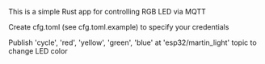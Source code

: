 This is a simple Rust app for controlling RGB LED via MQTT

Create cfg.toml (see cfg.toml.example) to specify your credentials

Publish 'cycle', 'red', 'yellow', 'green', 'blue' at 'esp32/martin_light' topic
to change LED color

